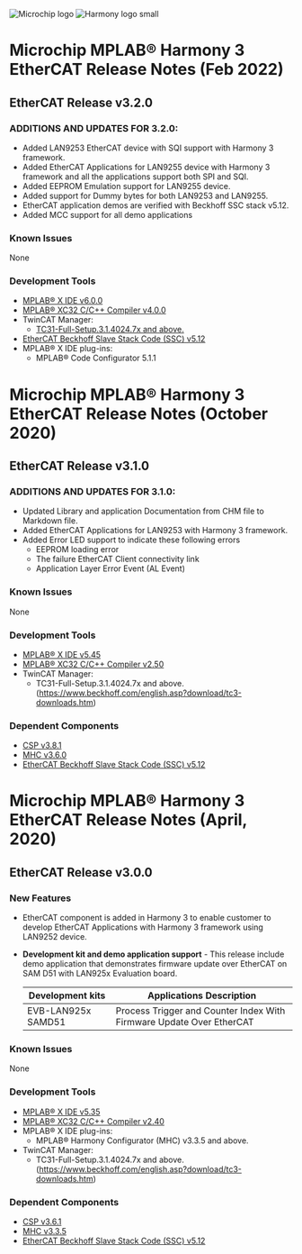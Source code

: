 ![Microchip logo](https://raw.githubusercontent.com/wiki/Microchip-MPLAB-Harmony/Microchip-MPLAB-Harmony.github.io/images/microchip_logo.png)
![Harmony logo small](https://raw.githubusercontent.com/wiki/Microchip-MPLAB-Harmony/Microchip-MPLAB-Harmony.github.io/images/microchip_mplab_harmony_logo_small.png)

# Microchip MPLAB® Harmony 3 EtherCAT Release Notes  (Feb 2022)
## EtherCAT Release v3.2.0
### ADDITIONS AND UPDATES FOR  3.2.0:
- Added LAN9253 EtherCAT device with SQI support with Harmony 3 framework.
- Added EtherCAT Applications for LAN9255 device with Harmony 3 framework and all the applications support both SPI and SQI.
- Added EEPROM Emulation support for LAN9255 device.
- Added support for Dummy bytes for both LAN9253 and LAN9255.
- EtherCAT application demos are verified with Beckhoff SSC stack v5.12.
- Added MCC support for all demo applications

### Known Issues
None

### Development Tools

* [MPLAB® X IDE v6.0.0](https://www.microchip.com/mplab/mplab-x-ide)
* [MPLAB® XC32 C/C++ Compiler v4.0.0](https://www.microchip.com/mplab/compilers)
* TwinCAT Manager:
    * [TC31-Full-Setup.3.1.4024.7x and above.](https://www.beckhoff.com/english.asp?download/tc3-downloads.htm)
* [EtherCAT Beckhoff Slave Stack Code (SSC) v5.12](https://www.ethercat.org/en/downloads/downloads_01DCC32A10294F2EA866F7E46FB0285F.htm)
* MPLAB® X IDE plug-ins:
    - MPLAB® Code Configurator 5.1.1

# Microchip MPLAB® Harmony 3 EtherCAT Release Notes  (October 2020)
## EtherCAT Release v3.1.0
### ADDITIONS AND UPDATES FOR  3.1.0:
- Updated Library and application Documentation  from CHM file to Markdown file.
- Added EtherCAT Applications for LAN9253 with Harmony 3 framework.
- Added Error LED support to indicate these following errors
	* EEPROM loading error
    * The failure EtherCAT Client connectivity link
    * Application Layer Error Event (AL Event)

### Known Issues
None

### Development Tools

* [MPLAB® X IDE v5.45](https://www.microchip.com/mplab/mplab-x-ide)
* [MPLAB® XC32 C/C++ Compiler v2.50](https://www.microchip.com/mplab/compilers)
* TwinCAT Manager:
    * TC31-Full-Setup.3.1.4024.7x and above. (https://www.beckhoff.com/english.asp?download/tc3-downloads.htm)

### Dependent Components
* [CSP v3.8.1](https://github.com/Microchip-MPLAB-Harmony/csp/tree/v3.8.1)
* [MHC v3.6.0](https://github.com/Microchip-MPLAB-Harmony/mhc/tree/v3.6.0)
* [EtherCAT Beckhoff Slave Stack Code (SSC) v5.12](https://www.ethercat.org/en/downloads/downloads_01DCC32A10294F2EA866F7E46FB0285F.htm)

# Microchip MPLAB® Harmony 3 EtherCAT Release Notes (April, 2020)
## EtherCAT Release v3.0.0

### New Features
- EtherCAT component is added in Harmony 3 to enable customer to develop EtherCAT Applications with Harmony 3 framework using LAN9252 device.

- **Development kit and demo application support** - This release include demo application that demonstrates firmware update over EtherCAT on SAM D51 with LAN925x Evaluation board.

	| Development kits   	| Applications Description												|
	| ---					| ---																	|
	| EVB-LAN925x SAMD51	| Process Trigger and Counter Index With Firmware Update Over EtherCAT	|


### Known Issues

None

### Development Tools

* [MPLAB® X IDE v5.35](https://www.microchip.com/mplab/mplab-x-ide)
* [MPLAB® XC32 C/C++ Compiler v2.40](https://www.microchip.com/mplab/compilers)
* MPLAB® X IDE plug-ins:
    * MPLAB® Harmony Configurator (MHC) v3.3.5 and above.
* TwinCAT Manager:
    * TC31-Full-Setup.3.1.4024.7x and above. (https://www.beckhoff.com/english.asp?download/tc3-downloads.htm)

### Dependent Components
* [CSP v3.6.1](https://github.com/Microchip-MPLAB-Harmony/csp/tree/v3.6.1)
* [MHC v3.3.5](https://github.com/Microchip-MPLAB-Harmony/mhc/tree/v3.3.5)
* [EtherCAT Beckhoff Slave Stack Code (SSC) v5.12](https://www.ethercat.org/en/downloads/downloads_01DCC32A10294F2EA866F7E46FB0285F.htm)
